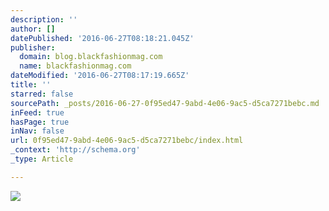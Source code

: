 ```yaml
---
description: ''
author: []
datePublished: '2016-06-27T08:18:21.045Z'
publisher:
  domain: blog.blackfashionmag.com
  name: blackfashionmag.com
dateModified: '2016-06-27T08:17:19.665Z'
title: ''
starred: false
sourcePath: _posts/2016-06-27-0f95ed47-9abd-4e06-9ac5-d5ca7271bebc.md
inFeed: true
hasPage: true
inNav: false
url: 0f95ed47-9abd-4e06-9ac5-d5ca7271bebc/index.html
_context: 'http://schema.org'
_type: Article

---
```

![](http://65.media.tumblr.com/cc10b4a206cd1efd373605be22ac0ca7/tumblr_o9azo4IONt1qasnrqo5_1280.jpg)